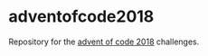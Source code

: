 # adventofcode2018
Repository for the [advent of code 2018](http://adventofcode.com/2018) challenges.
